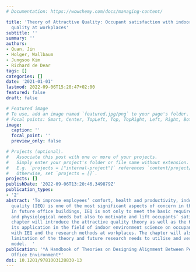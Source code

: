 ```yaml
---
# Documentation: https://wowchemy.com/docs/managing-content/

title: 'Theory of Attractive Quality: Occupant satisfaction with indoor environmental
  quality at workplaces'
subtitle: ''
summary: ''
authors:
- Quan, Jin
- Holger, Wallbaum
- Jungsoo Kim
- Richard de Dear
tags: []
categories: []
date: '2021-01-01'
lastmod: 2022-09-06T15:20:47+02:00
featured: false
draft: false

# Featured image
# To use, add an image named `featured.jpg/png` to your page's folder.
# Focal points: Smart, Center, TopLeft, Top, TopRight, Left, Right, BottomLeft, Bottom, BottomRight.
image:
  caption: ''
  focal_point: ''
  preview_only: false

# Projects (optional).
#   Associate this post with one or more of your projects.
#   Simply enter your project's folder or file name without extension.
#   E.g. `projects = ["internal-project"]` references `content/project/deep-learning/index.md`.
#   Otherwise, set `projects = []`.
projects: []
publishDate: '2022-09-06T13:20:46.349879Z'
publication_types:
- '2'
abstract: 'To improve employees’ comfort, health and productivity, indoor environmental
  quality (IEQ) is one of the most significant aspects of concern in the workplace.
  In future office buildings, IEQ is not only to meet the basic requirement of hygiene
  and physiological needs but also to motivate and lift occupants’ satisfaction. This
  chapter will introduce the attractive quality theory as well as the Kano model and
  its application in the field of indoor environment science on occupant satisfaction
  with IEQ and the research methods at workplaces. The chapter will also discuss the
  limitation of the theory and future research needs to utilise and verify the Kano
  model.  '
publication: '*A Handbook of Theories on Designing Alignment Between People and the
  Office Environment*'
doi: 10.1201/9781003128830-13
---
```

